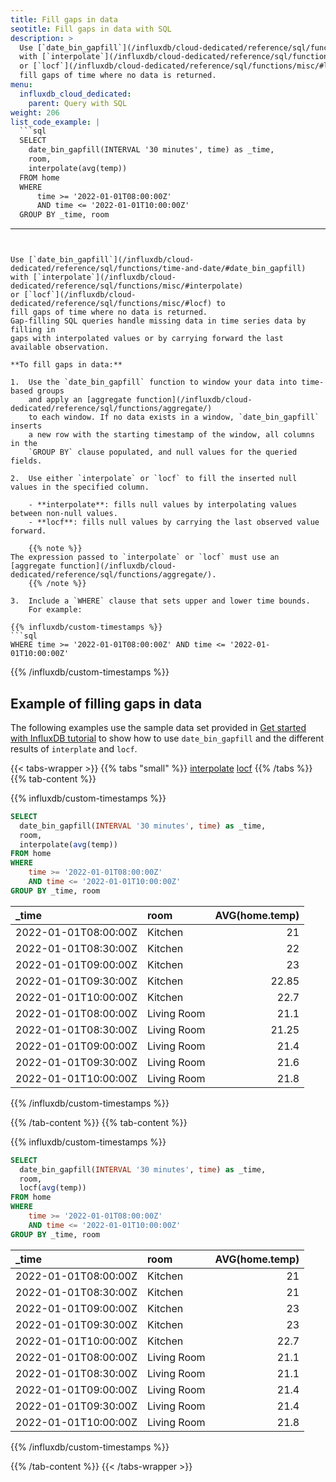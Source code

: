 ```yaml
---
title: Fill gaps in data
seotitle: Fill gaps in data with SQL
description: >
  Use [`date_bin_gapfill`](/influxdb/cloud-dedicated/reference/sql/functions/time-and-date/#date_bin_gapfill)
  with [`interpolate`](/influxdb/cloud-dedicated/reference/sql/functions/misc/#interpolate)
  or [`locf`](/influxdb/cloud-dedicated/reference/sql/functions/misc/#locf) to
  fill gaps of time where no data is returned.
menu:
  influxdb_cloud_dedicated:
    parent: Query with SQL
weight: 206
list_code_example: |
  ```sql
  SELECT
    date_bin_gapfill(INTERVAL '30 minutes', time) as _time,
    room,
    interpolate(avg(temp))
  FROM home
  WHERE
      time >= '2022-01-01T08:00:00Z'
      AND time <= '2022-01-01T10:00:00Z'
  GROUP BY _time, room
  ```
---
```


Use [`date_bin_gapfill`](/influxdb/cloud-dedicated/reference/sql/functions/time-and-date/#date_bin_gapfill)
with [`interpolate`](/influxdb/cloud-dedicated/reference/sql/functions/misc/#interpolate)
or [`locf`](/influxdb/cloud-dedicated/reference/sql/functions/misc/#locf) to
fill gaps of time where no data is returned.
Gap-filling SQL queries handle missing data in time series data by filling in
gaps with interpolated values or by carrying forward the last available observation.

**To fill gaps in data:**

1.  Use the `date_bin_gapfill` function to window your data into time-based groups
    and apply an [aggregate function](/influxdb/cloud-dedicated/reference/sql/functions/aggregate/)
    to each window. If no data exists in a window, `date_bin_gapfill` inserts
    a new row with the starting timestamp of the window, all columns in the
    `GROUP BY` clause populated, and null values for the queried fields.

2.  Use either `interpolate` or `locf` to fill the inserted null values in the specified column.

    - **interpolate**: fills null values by interpolating values between non-null values.
    - **locf**: fills null values by carrying the last observed value forward.
    
    {{% note %}}
The expression passed to `interpolate` or `locf` must use an
[aggregate function](/influxdb/cloud-dedicated/reference/sql/functions/aggregate/).
    {{% /note %}}

3.  Include a `WHERE` clause that sets upper and lower time bounds.
    For example:

{{% influxdb/custom-timestamps %}}
```sql
WHERE time >= '2022-01-01T08:00:00Z' AND time <= '2022-01-01T10:00:00Z'
```
{{% /influxdb/custom-timestamps %}}


## Example of filling gaps in data

The following examples use the sample data set provided in
[Get started with InfluxDB tutorial](/influxdb/cloud-dedicated/get-started/write/#construct-line-protocol)
to show how to use `date_bin_gapfill` and the different results of `interplate`
and `locf`.

{{< tabs-wrapper >}}
{{% tabs "small" %}}
[interpolate](#)
[locf](#)
{{% /tabs %}}
{{% tab-content %}}

{{% influxdb/custom-timestamps %}}

```sql
SELECT
  date_bin_gapfill(INTERVAL '30 minutes', time) as _time,
  room,
  interpolate(avg(temp))
FROM home
WHERE
    time >= '2022-01-01T08:00:00Z'
    AND time <= '2022-01-01T10:00:00Z'
GROUP BY _time, room
```

| _time                | room        | AVG(home.temp) |
| :------------------- | :---------- | -------------: |
| 2022-01-01T08:00:00Z | Kitchen     |             21 |
| 2022-01-01T08:30:00Z | Kitchen     |             22 |
| 2022-01-01T09:00:00Z | Kitchen     |             23 |
| 2022-01-01T09:30:00Z | Kitchen     |          22.85 |
| 2022-01-01T10:00:00Z | Kitchen     |           22.7 |
| 2022-01-01T08:00:00Z | Living Room |           21.1 |
| 2022-01-01T08:30:00Z | Living Room |          21.25 |
| 2022-01-01T09:00:00Z | Living Room |           21.4 |
| 2022-01-01T09:30:00Z | Living Room |           21.6 |
| 2022-01-01T10:00:00Z | Living Room |           21.8 |

{{% /influxdb/custom-timestamps %}}

{{% /tab-content %}}
{{% tab-content %}}

{{% influxdb/custom-timestamps %}}

```sql
SELECT
  date_bin_gapfill(INTERVAL '30 minutes', time) as _time,
  room,
  locf(avg(temp))
FROM home
WHERE
    time >= '2022-01-01T08:00:00Z'
    AND time <= '2022-01-01T10:00:00Z'
GROUP BY _time, room
```

| _time                | room        | AVG(home.temp) |
| :------------------- | :---------- | -------------: |
| 2022-01-01T08:00:00Z | Kitchen     |             21 |
| 2022-01-01T08:30:00Z | Kitchen     |             21 |
| 2022-01-01T09:00:00Z | Kitchen     |             23 |
| 2022-01-01T09:30:00Z | Kitchen     |             23 |
| 2022-01-01T10:00:00Z | Kitchen     |           22.7 |
| 2022-01-01T08:00:00Z | Living Room |           21.1 |
| 2022-01-01T08:30:00Z | Living Room |           21.1 |
| 2022-01-01T09:00:00Z | Living Room |           21.4 |
| 2022-01-01T09:30:00Z | Living Room |           21.4 |
| 2022-01-01T10:00:00Z | Living Room |           21.8 |

{{% /influxdb/custom-timestamps %}}

{{% /tab-content %}}
{{< /tabs-wrapper >}}
